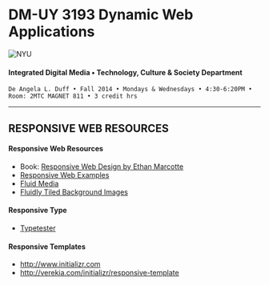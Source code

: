 # DM-UY 3193 Dynamic Web Applications

![NYU](http://ws2.polishedsolid.com/de/nyu_soe_logo.png)
#### Integrated Digital Media • Technology, Culture & Society Department

    De Angela L. Duff • Fall 2014 • Mondays & Wednesdays • 4:30-6:20PM • Room: 2MTC MAGNET 811 • 3 credit hrs

---

##  RESPONSIVE WEB RESOURCES

#### Responsive Web Resources
* Book: [Responsive Web Design by Ethan Marcotte](http://www.abookapart.com/products/responsive-web-design)
* [Responsive Web Examples](http://mediaqueri.es)
* [Fluid Media](http://clagnut.com/sandbox/imagetest3)
* [Fluidly Tiled Background Images](http://alistapart.com/article/fauxcolumns)

#### Responsive Type
* [Typetester](http://www.typetester.org)

#### Responsive Templates
* http://www.initializr.com
* http://verekia.com/initializr/responsive-template

